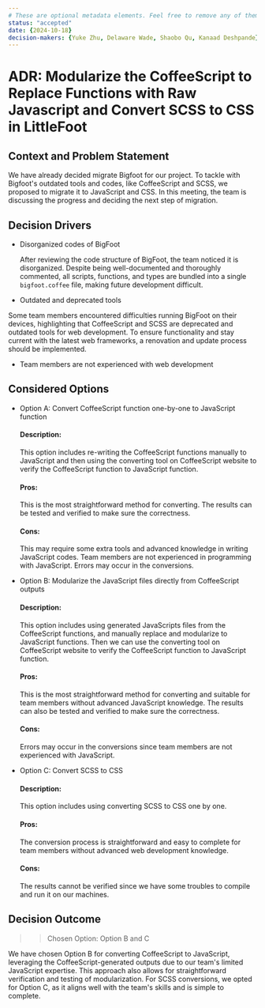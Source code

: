 ```yaml
---
# These are optional metadata elements. Feel free to remove any of them.
status: "accepted"
date: {2024-10-18}
decision-makers: {Yuke Zhu, Delaware Wade, Shaobo Qu, Kanaad Deshpande}
---
```


# ADR: Modularize the CoffeeScript to Replace Functions with Raw Javascript and Convert SCSS to CSS in LittleFoot

## Context and Problem Statement

We have already decided migrate Bigfoot for our project. To tackle with Bigfoot's outdated tools and codes, like CoffeeScript and SCSS, we proposed to migrate it to JavaScript and CSS. In this meeting, the team is discussing the progress and deciding the next step of migration. 

## Decision Drivers

* Disorganized codes of BigFoot

  After reviewing the code structure of BigFoot, the team noticed it is disorganized. Despite being well-documented and thoroughly commented, all scripts, functions, and types are bundled into a single `bigfoot.coffee` file, making future development difficult.

* Outdated and deprecated tools

 Some team members encountered difficulties running BigFoot on their devices, highlighting that CoffeeScript and SCSS are deprecated and outdated tools for web development. To ensure functionality and stay current with the latest web frameworks, a renovation and update process should be implemented.

* Team members are not experienced with web development


## Considered Options

* Option A: Convert CoffeeScript function one-by-one to JavaScript function

  #### Description:

  This option includes re-writing the CoffeeScript functions manually to JavaScript and then using the converting tool on CoffeeScript website to verify the CoffeeScript function to JavaScript function.

  #### Pros:

  This is the most straightforward method for converting. The results can be tested and verified to make sure the correctness.

  #### Cons:

  This may require some extra tools and advanced knowledge in writing JavaScript codes. Team members are not experienced in programming with JavaScript. Errors may occur in the conversions.
  
* Option B: Modularize the JavaScript files directly from CoffeeScript outputs 

  #### Description:

  This option includes using generated JavaScripts files from the CoffeeScript functions, and manually replace and modularize to JavaScript functions. Then we can use the converting tool on CoffeeScript website to verify the CoffeeScript function to JavaScript function.

  #### Pros:

  This is the most straightforward method for converting and suitable for team members without advanced JavaScript knowledge. The results can also be tested and verified to make sure the correctness.

  #### Cons:

  Errors may occur in the conversions since team members are not experienced with JavaScript.  
  
* Option C: Convert SCSS to CSS

  #### Description:

  This option includes using converting SCSS to CSS one by one. 

  #### Pros:

  The conversion process is straightforward and easy to complete for team members without advanced web development knowledge.


  #### Cons:

  The results cannot be verified since we have some troubles to compile and run it on our machines.


## Decision Outcome

>> Chosen Option: Option B and C

We have chosen Option B for converting CoffeeScript to JavaScript, leveraging the CoffeeScript-generated outputs due to our team's limited JavaScript expertise. This approach also allows for straightforward verification and testing of modularization. For SCSS conversions, we opted for Option C, as it aligns well with the team's skills and is simple to complete.

